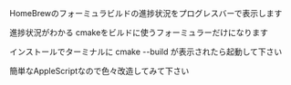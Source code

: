 HomeBrewのフォーミュラビルドの進捗状況をプログレスバーで表示します

進捗状況がわかる cmakeをビルドに使うフォーミュラーだけになります

インストールでターミナルに cmake --build が表示されたら起動して下さい

簡単なAppleScriptなので色々改造してみて下さい
